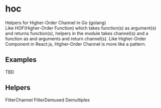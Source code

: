 hoc
===
Helpers for Higher-Order Channel in Go (golang)
<br>
Like HOF(Higher-Order Function) which takes function(s) as argument(s) and returns function(s),
helpers in the module takes channel(s) and a function as and arguments and return channel(s).
Like Higher-Order Component in React.js, Higher-Order Channel is more like a pattern.

Examples
----
TBD

Helpers
----
FilterChannel
FilterDemuxed
Demultiplex
